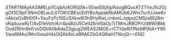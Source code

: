 $START$MAyAA3iM6Lpi1CqbA/AORGj5k+00xeSSjXq/AoogBQucATZTheJfo2OjgOf3C9pF3NmO8LwJL0TOKlCBEscEdYBzAypakRbAMUb6JWm7sclUJwe6vnAb/aOvBH00f+1IxuFzPz10EvSXkw8l3h9HyRwLr/nbmLJqtpxjCM5jis6Ejl8msKqduuwKjT/4vD1eVoh/A/r4psBzU5CetQSmI0aOy7jTMmJR8OPrUd8WilBkkOudZRHn9of/vvDQVA0bAdaZ2gjug2WEAS2MGE+rCTiQeRi11NxMPjNA+YWI1iwa6MAo7AhrGvezH4sOQXk9zLeBRAEZbG4Q6aiHTNicjQ==$END$